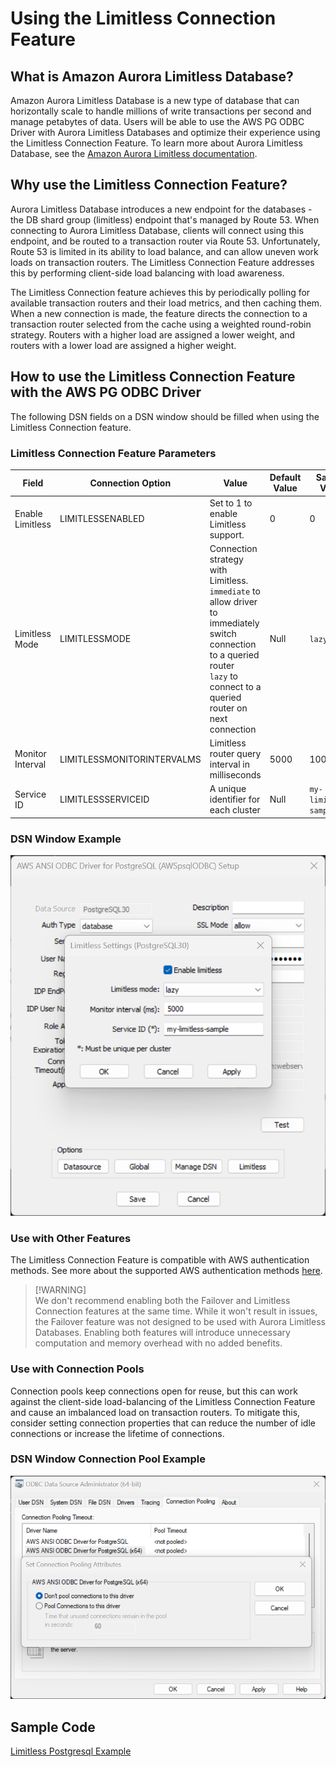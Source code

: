 # Using the Limitless Connection Feature

## What is Amazon Aurora Limitless Database?

Amazon Aurora Limitless Database is a new type of database that can horizontally scale to handle millions of write transactions per second and manage petabytes of data. Users will be able to use the AWS PG ODBC Driver with Aurora Limitless Databases and optimize their experience using the Limitless Connection Feature. To learn more about Aurora Limitless Database, see the [Amazon Aurora Limitless documentation](https://aws.amazon.com/about-aws/whats-new/2023/11/amazon-aurora-limitless-database/).

## Why use the Limitless Connection Feature?

Aurora Limitless Database introduces a new endpoint for the databases - the DB shard group (limitless) endpoint that's managed by Route 53. When connecting to Aurora Limitless Database, clients will connect using this endpoint, and be routed to a transaction router via Route 53. Unfortunately, Route 53 is limited in its ability to load balance, and can allow uneven work loads on transaction routers. The Limitless Connection Feature addresses this by performing client-side load balancing with load awareness. 

The Limitless Connection feature achieves this by periodically polling for available transaction routers and their load metrics, and then caching them. When a new connection is made, the feature directs the connection to a transaction router selected from the cache using a weighted round-robin strategy. Routers with a higher load are assigned a lower weight, and routers with a lower load are assigned a higher weight.

## How to use the Limitless Connection Feature with the AWS PG ODBC Driver
The following DSN fields on a DSN window should be filled when using the Limitless Connection feature.

### Limitless Connection Feature Parameters

| Field            | Connection Option          | Value                                                                                                                                                                                | Default Value | Sample Value          |
|------------------|----------------------------|--------------------------------------------------------------------------------------------------------------------------------------------------------------------------------------|---------------|-----------------------|
| Enable Limitless | LIMITLESSENABLED           | Set to 1 to enable Limitless support.                                                                                                                                                | 0             | 0                     |
| Limitless Mode   | LIMITLESSMODE              | Connection strategy with Limitless. <br>`immediate` to allow driver to immediately switch connection to a queried router<br>`lazy` to connect to a queried router on next connection | Null          | `lazy`                |
| Monitor Interval | LIMITLESSMONITORINTERVALMS | Limitless router query interval in milliseconds                                                                                                                                      | 5000          | 1000                  |
| Service ID       | LIMITLESSSERVICEID         | A unique identifier for each cluster                                                                                                                                                 | Null          | `my-limitless-sample` |

### DSN Window Example
![DSN window example for Limitless Connection](img/limitless.png)

### Use with Other Features
The Limitless Connection Feature is compatible with AWS authentication methods. See more about the supported AWS authentication methods [here](../authentication/authentication.md).

> [!WARNING]\
> We don't recommend enabling both the Failover and Limitless Connection features at the same time.
> While it won't result in issues, the Failover feature was not designed to be used with Aurora Limitless Databases.
> Enabling both features will introduce unnecessary computation and memory overhead with no added benefits.

### Use with Connection Pools
Connection pools keep connections open for reuse, but this can work against the client-side load-balancing of the Limitless Connection Feature and cause an imbalanced load on transaction routers. To mitigate this, consider setting connection properties that can reduce the number of idle connections or increase the lifetime of connections.

### DSN Window Connection Pool Example
![DSN window example for disabling connection pool](img/connection_pool.png)

## Sample Code
[Limitless Postgresql Example](limitless_sample.cpp)

